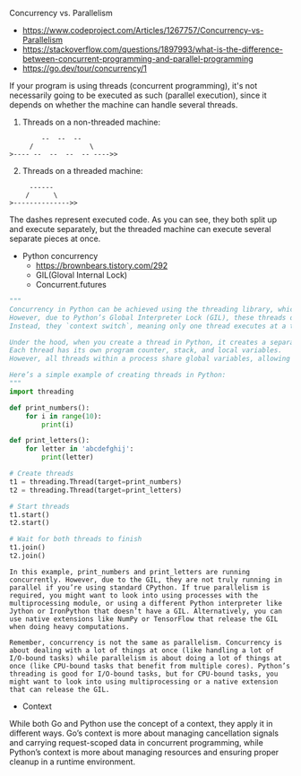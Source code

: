 
Concurrency vs. Parallelism

- https://www.codeproject.com/Articles/1267757/Concurrency-vs-Parallelism
- https://stackoverflow.com/questions/1897993/what-is-the-difference-between-concurrent-programming-and-parallel-programming
- https://go.dev/tour/concurrency/1

If your program is using threads (concurrent programming), it's not necessarily going to be executed as such (parallel execution), since it depends on whether the machine can handle several threads.

1. Threads on a non-threaded machine:

```
        --  --  --
     /              \
>---- --  --  --  -- ---->>
```

2. Threads on a threaded machine:

```
     ------
    /      \
>-------------->>
```

The dashes represent executed code. As you can see, they both split up and execute separately, but the threaded machine can execute several separate pieces at once.


- Python concurrency
  - https://brownbears.tistory.com/292
  - GIL(Gloval Internal Lock)
  - Concurrent.futures

```python
"""
Concurrency in Python can be achieved using the threading library, which does create actual threads.
However, due to Python’s Global Interpreter Lock (GIL), these threads don’t run in true parallel on multiple cores.
Instead, they `context switch`, meaning only one thread executes at a time, and they take turns using the CPU.

Under the hood, when you create a thread in Python, it creates a separate flow of control within the program.
Each thread has its own program counter, stack, and local variables.
However, all threads within a process share global variables, allowing for communication between threads.

Here’s a simple example of creating threads in Python:
"""
import threading

def print_numbers():
    for i in range(10):
        print(i)

def print_letters():
    for letter in 'abcdefghij':
        print(letter)

# Create threads
t1 = threading.Thread(target=print_numbers)
t2 = threading.Thread(target=print_letters)

# Start threads
t1.start()
t2.start()

# Wait for both threads to finish
t1.join()
t2.join()
```

```
In this example, print_numbers and print_letters are running concurrently. However, due to the GIL, they are not truly running in parallel if you’re using standard CPython. If true parallelism is required, you might want to look into using processes with the multiprocessing module, or using a different Python interpreter like Jython or IronPython that doesn’t have a GIL. Alternatively, you can use native extensions like NumPy or TensorFlow that release the GIL when doing heavy computations.

Remember, concurrency is not the same as parallelism. Concurrency is about dealing with a lot of things at once (like handling a lot of I/O-bound tasks) while parallelism is about doing a lot of things at once (like CPU-bound tasks that benefit from multiple cores). Python’s threading is good for I/O-bound tasks, but for CPU-bound tasks, you might want to look into using multiprocessing or a native extension that can release the GIL.
```




- Context

While both Go and Python use the concept of a context, they apply it in different ways.
Go’s context is more about managing cancellation signals and carrying request-scoped data in concurrent programming,
while Python’s context is more about managing resources and ensuring proper cleanup in a runtime environment.

